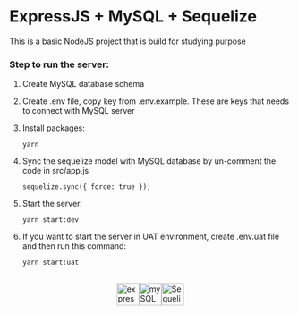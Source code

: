 # ExpressJS + MySQL + Sequelize

This is a basic NodeJS project that is build for studying purpose

### Step to run the server:

1. Create MySQL database schema
2. Create .env file, copy key from .env.example. These are keys that needs to connect with MySQL server
3. Install packages:

   `yarn`

4. Sync the sequelize model with MySQL database by un-comment the code in src/app.js

   `sequelize.sync({ force: true });`

5. Start the server:

   `yarn start:dev`

6. If you want to start the server in UAT environment, create .env.uat file and then run this command:

   `yarn start:uat`


##
<div style='display: flex; justify-content: center'>
  <a href="https://expressjs.com/" target="_blank">
    <img src="https://expressjs.com/images/express-facebook-share.png" alt="expressjs" title="ExpressJS" min-width="40" height="40"/>
  </a>
  <a href="https://www.mysql.com/" target="_blank">
    <img src="https://1000logos.net/wp-content/uploads/2020/08/MySQL-Logo.png" alt="mySQL" title="MySQL" min-width="40" height="40"/>
  </a>
   <a href="https://sequelize.org/" target="_blank">
    <img src="https://encrypted-tbn0.gstatic.com/images?q=tbn:ANd9GcRejR-J4SGeWrUT2pjFVlwxusDhXiJh5N0ZQtaxQJ8vwQ&s" alt="Sequelize" title="Sequelize" min-width="40" height="40"/>
  </a>
</div>
